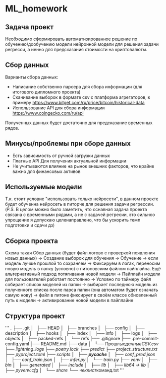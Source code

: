 # ML_homework

## Задача проект

Необходимо сформировать автоматизированное решение по обучению/дообучению модели
нейронной модели для решения задачи регресси, а иенно для предсказания стоимости
на криптовалюты.

## Сбор данных

Варианты сбора данных:

- Написание собственно парсера для сбора информации (для итогового дипломного
  проекта)
- Скачивание выборок в формате csv с платформа агрегаторов, к примеру
  https://www.bitget.com/ru/price/bitcoin/historical-data
- Использование API для сбора информации https://www.coingecko.com/ru/api

Полученных данных будет достаточно для предсказание временных рядов.

## Минусы/проблемы при сборе данных

- Есть зависимость от ручной загрузки данных
- Платные API Для получения актуальной информации
- Не учитываются влияние на рынок внешних факторов, что крайне важно для
  финансовых активов

## Используемые модели

Т.к. стоит условие "использовать только нейросети", в данном проекте будет
обученна нейросеть в питорче для решения задачи регрессии. (P.S. В целом можно
было заметить, что оснавная задача проекта связана с временными рядами, а не с
задачей регресии, это сильноо упрощение я допускаю целенаправлено, что бы
ускорить темп подготовки и сдачи дз)

## Сборка проекта

Схема такая Сбор данных (будет файл логово с проверкой появления новых данных)
-> Создание выборок для обучения -> Обучение -> если модель лучше прошлой то
сохраняем -> Фиксируем в логах, переносим новую модель в папку (условно) с
питоновским файлом пайплайна. Ещё альтернативный подход потягивания новой модели
-> Пайплайн модели для пользователей работает постоянно -> Условно по таймеру
файл собирает список моделей из папки -> выбирает последнюю модель из
полученного списка после парса папки (она автоматом будет означать самую нову)
-> файл в питоне фиксирует в своём классе обновленный путь к модели ->
активирование новой модели в пайплайне

## Структура проект

\''' . ├── .git │   ├── HEAD │   ├── branches │   ├── config │   ├── description
│   ├── hooks │   ├── index │   ├── info │   ├── logs │   ├── objects │   ├──
packed-refs │   └── refs ├── .gitignore ├── .pre-commit-config.yaml ├──
README.md ├── data │   └── Прошлые*данныеCSV.csv ├── lightning_logs ├──
poetry.lock ├── predict ├── project_structure.txt ├── pyproject.toml ├── scripts
│   ├── **pycache** │   ├── conf_pred.json │   ├── conf_train.json │   ├──
infer.py │   └── train.py ├── venv │   ├── bin │   ├── generated │   ├── include
│   ├── lib │   ├── lib64 -> lib │   ├── pyvenv.cfg │   └── share └──
чеклист*команд.txt \'''
